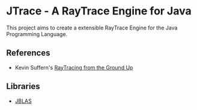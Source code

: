 JTrace - A RayTrace Engine for Java
===================================

This project aims to create a extensible RayTrace Engine for the Java Programming Language.


References
----------

  * Kevin Suffern's [RayTracing from the Ground Up][1]

Libraries
---------

  * [JBLAS][2]




[1]: http://www.raytracegroundup.com/
[2]: http://jblas.org/
